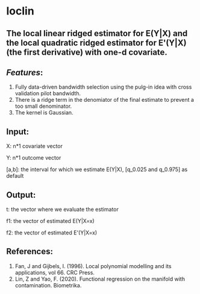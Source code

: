 # loclin
## The local linear ridged estimator for E(Y|X) and the local quadratic ridged estimator for E'(Y|X) (the first derivative) with one-d covariate.


## *Features*:
1. Fully data-driven bandwidth selection using the pulg-in idea with cross validation pilot bandwidth.
2. There is a ridge term in the denomiator of the final estimate to prevent a too small denominator.
3. The kernel is Gaussian.

## Input:
X: n*1 covariate vector

Y: n*1 outcome vector

[a,b]: the interval for which we estimate E(Y|X), [q_0.025 and q_0.975] as default

## Output:
t: the vector where we evaluate the estimator

f1: the vector of estimated E(Y|X=x)

f2: the vector of estimated E'(Y|X=x)

## References:
1. Fan, J and Gijbels, I. (1996). Local polynomial modelling and its applications, vol 66. CRC Press.
2. Lin, Z and Yao, F. (2020). Functional regression on the manifold with contamination. Biometrika.
